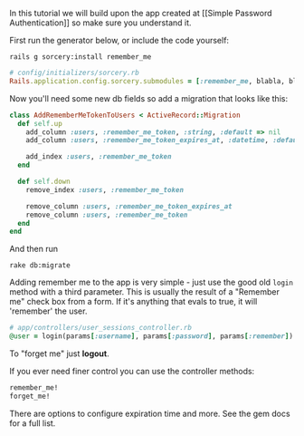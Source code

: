 In this tutorial we will build upon the app created at [[Simple Password Authentication]] so make sure you understand it.

First run the generator below, or include the code yourself:

    rails g sorcery:install remember_me


```ruby
# config/initializers/sorcery.rb
Rails.application.config.sorcery.submodules = [:remember_me, blabla, blablu, ...]
```

Now you'll need some new db fields so add a migration that looks like this:

```ruby
class AddRememberMeTokenToUsers < ActiveRecord::Migration
  def self.up
    add_column :users, :remember_me_token, :string, :default => nil
    add_column :users, :remember_me_token_expires_at, :datetime, :default => nil

    add_index :users, :remember_me_token
  end

  def self.down
    remove_index :users, :remember_me_token

    remove_column :users, :remember_me_token_expires_at
    remove_column :users, :remember_me_token
  end
end
```



And then run

    rake db:migrate

Adding remember me to the app is very simple - just use the good old `login` method with a third parameter.
This is usually the result of a "Remember me" check box from a form.
If it's anything that evals to true, it will 'remember' the user.

```ruby
# app/controllers/user_sessions_controller.rb
@user = login(params[:username], params[:password], params[:remember])
```

To "forget me" just **logout**.

If you ever need finer control you can use the controller methods:

```ruby
remember_me!
forget_me!
```

There are options to configure expiration time and more. See the gem docs for a full list.